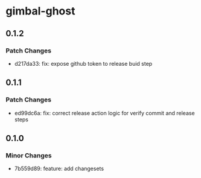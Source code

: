 # gimbal-ghost

## 0.1.2

### Patch Changes

- d217da33: fix: expose github token to release buid step

## 0.1.1

### Patch Changes

- ed99dc6a: fix: correct release action logic for verify commit and release steps

## 0.1.0

### Minor Changes

- 7b559d89: feature: add changesets
